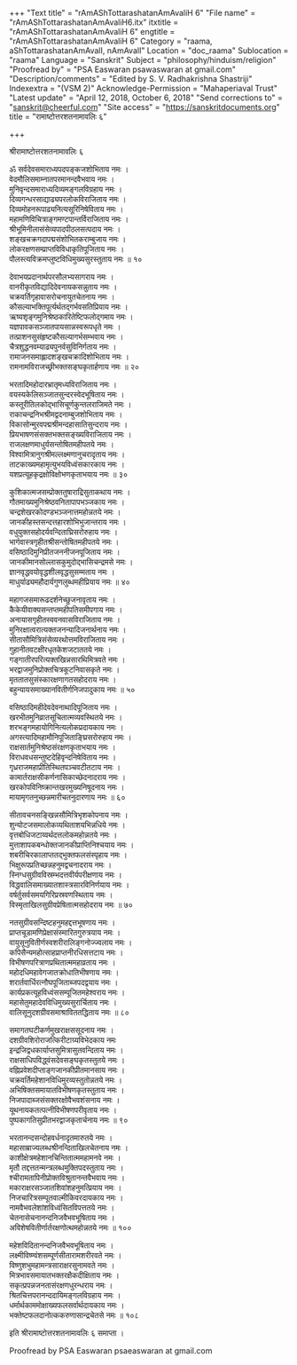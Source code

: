 +++
"Text title" = "rAmAShTottarashatanAmAvaliH 6"
"File name" = "rAmAShTottarashatanAmAvaliH6.itx"
itxtitle = "rAmAShTottarashatanAmAvaliH 6"
engtitle = "rAmAShTottarashatanAmAvaliH 6"
Category = "raama, aShTottarashatanAmAvalI, nAmAvalI"
Location = "doc_raama"
Sublocation = "raama"
Language = "Sanskrit"
Subject = "philosophy/hinduism/religion"
"Proofread by" = "PSA Easwaran psawaswaran at gmail.com"
"Description/comments" = "Edited by S. V. Radhakrishna Shastriji"
Indexextra = "(VSM 2)"
Acknowledge-Permission = "Mahaperiaval Trust"
"Latest update" = "April 12, 2018, October 6, 2018"
"Send corrections to" = "sanskrit@cheerful.com"
"Site access" = "https://sanskritdocuments.org"
title = "रामाष्टोत्तरशतनामावलिः ६"

+++
  
 श्रीरामाष्टोत्तरशतनामावलिः ६   
  
ॐ सर्वदेवसमाराध्यपदपङ्कजशोभिताय नमः ।  
वेदमौलिसमाम्नातपरमानन्दवैभवाय नमः ।  
मुनिवृन्दसमाराध्यदिव्यमङ्गलविग्रहाय नमः ।  
दिव्यगन्धरसाद्याढ्यपरलोकविराजिताय नमः ।  
दिव्यमोहनरूपाढ्यनित्यसूरिनिषेविताय नमः ।  
महामणिविचित्राङ्गमण्टपान्तर्विराजिताय नमः ।  
श्रीभूमिनीलासंसेव्यपादपीठलसत्पदाय नमः ।  
शङ्खचक्रगदापद्मसंशोभितकराम्बुजाय नमः ।  
लोकरक्षणसम्प्राप्तविविधाकृतिपूजिताय नमः ।  
पौलस्त्यविक्रमप्लुष्टविधिमुख्यसुरस्तुताय नमः ॥ १०  
  
देवाभयप्रदानार्थपरसौलभ्यसागराय नमः ।  
वानरीकृतविद्यादिदेवनायकसन्नुताय नमः ।  
चक्रवर्तिगृहावासरोचनायुतचेतनाय नमः ।  
कौसल्याभक्तिपूर्त्यर्थतद्गर्भवसतिप्रियाय नमः ।  
ऋष्यशृङ्गमुनिश्रेष्ठकारितेष्टिफलोद्गमाय नमः ।  
यज्ञपावकसञ्जातपायसान्नस्वरूपधृते नमः ।  
तत्प्राशनसुसंहृष्टकौसल्यागर्भसम्भवाय नमः ।  
चैत्रशुद्धनवम्याढ्यपुनर्वसुविनिर्गताय नमः ।  
रामाजनसमाह्लादशङ्खचक्रादिशोभिताय नमः ।  
रामनामविराजच्छ्रीभक्तसङ्घकृतार्हणाय नमः ॥ २०  
  
भरतादिमहोदारभ्रातृमध्यविराजिताय नमः ।  
वयस्यकेलिसञ्जातसुन्दरस्वेदभूषिताय नमः ।  
कस्तूरीतिलकोद्भासिचूर्णकुन्तलराजिमते नमः ।  
राकाचन्द्रनिभश्रीमद्वदनाम्बुजशोभिताय नमः ।  
विकासोन्मुरवपद्मश्रीमन्दहासातिसुन्दराय नमः ।  
प्रियभाषणसंसक्तभक्तसङ्ख्यविराजिताय नमः ।  
राजलक्षणमाधुर्यसन्तोषितमहीपतये नमः ।  
विश्वामित्रानुगश्रीमल्लक्ष्मणानुचरादृताय नमः ।  
ताटकाख्यमहामृत्युभयविध्वंसकारकाय नमः ।  
यशप्रत्यूहकृद्रक्षोविक्षोभणकृताभयाय नमः ॥ ३०  
  
कुशिकात्मजसम्प्रोक्ततुषाराद्रिसुताकथाय नमः ।  
गौतमाख्यमुनिश्रेष्ठवनितापापभञ्जकाय नमः ।  
चन्द्रशेखरकोदण्डभञ्जनात्तमहोन्नतये नमः ।  
जानकीहस्तसन्दत्तहारशोभिभुजान्तराय नमः ।  
वधुयुक्तसहोदर्यवन्दिताघ्रिसरोरुहाय नमः ।  
भार्गवास्त्रगृहीतश्रीसन्तोषितमहीपतये नमः ।  
वसिष्ठादिमुनिप्रीतजननीजनपूजिताय नमः ।  
जानकीमानसोल्लासकुमुदोद्भासिचन्द्रमसे नमः ।  
ज्ञानवृद्धवयोवृद्धशीलवृद्धसुसम्मताय नमः ।  
माधुर्याढ्यमहौदार्यगुणलुब्धमहीप्रियाय नमः ॥ ४०  
  
महागजसमारूढदर्शनेच्छुजनावृताय नमः ।  
कैकेयीवाक्यसन्तप्तमहीपतिसमीपगाय नमः ।  
अनायासगृहीतस्ववनवासविराजिताय नमः ।  
मुनिरक्षात्वरात्यक्तजनन्यादिजनार्थनाय नमः ।  
सीतासौमित्रिसंसेव्यरथोत्तमविराजिताय नमः ।  
गुहानीतवटक्षीरधृतकेशजटाततये नमः ।  
गङ्गातीरपरित्यक्तखिन्नसारथिमित्रवते नमः ।  
भरद्वाजमुनिप्रोक्तचित्रकूटनिवासकृते नमः ।  
मृततातसुसंस्कारक्षणागतसहोदराय नमः ।  
बहुन्यायसमाख्यानवितीर्णनिजपादुकाय नमः ॥ ५०  
  
वसिष्ठादिमहीदेवदेवनाथादिपूजिताय नमः ।  
खरभीतमुनिव्रातसूचितात्मव्यवस्थितये नमः ।  
शरभङ्गमहायोगिनित्यलोकप्रदायकाय नमः ।  
अगस्त्यादिमहामौनिपूजिताङ्घ्रिसरोरुहाय नमः ।  
राक्षसार्तमुनिश्रेष्ठसंरक्षणकृताभयाय नमः ।  
विराधवधसन्तुष्टदेहिवृन्दनिषेविताय नमः ।  
गृध्रराजमहाप्रीतिस्थितपञ्चवटीतटाय नमः ।  
कामार्तराक्षसीकर्णनासिकाच्छेदनादराय नमः ।  
खरकोपविनिष्क्रान्तखरमुख्यनिषूदनाय नमः ।  
मायामृगतनुच्छन्नमारीचतनुदारणाय नमः ॥ ६०  
  
सीतावचनसङ्खिन्नसौमित्रिभृशकोपनाय नमः ।  
शुन्योटजसमालोकव्यथिताशयभिन्नधिये नमः ।  
वृत्तबोधिजटाय्वर्थदत्तलोकमहोन्नतये नमः ।  
मुत्ताशापकबन्धोक्तजानकीप्राप्तिनिश्चयाय नमः ।  
शबरीचिरकालाप्ततद्भुक्तफलसंस्पृहाय नमः ।  
भिक्षुरूपप्रतिच्छन्नहनुमद्वचनादराय नमः ।  
स्निग्धसुग्रीवविस्रम्भदत्तवीर्यपरीक्षणाय नमः ।  
विद्धवालिसमाख्यातशास्त्रसारविनिर्णयाय नमः ।  
वर्षर्तुसर्वसमयगिरिप्रस्रवणस्थिताय नमः ।  
विस्मृताखिलसुग्रीवप्रेषितात्मसहोदराय नमः ॥ ७०  
  
नतसुग्रीवसन्दिष्टहनुमहद्दत्तभूषणाय नमः ।  
प्राप्तचूडामणिप्रेक्षासंस्मारितगुरुत्रयाय नमः ।  
वायुसूनुवितीर्णस्वशरीरालिङ्गनोज्ज्वलाय नमः ।  
कपिसैन्यमहोत्साहप्राप्तनीरधिसत्तटाय नमः ।  
विभीषणपरित्राणप्रथितात्ममहाव्रताय नमः ।  
महोदधिमहावेगजातक्रोधातिभीषणाय नमः ।  
शरार्तवार्धिरत्नौघपूजिताब्जपदद्वयाय नमः ।  
कार्यप्रकत्यूहविध्वंससम्पूजितमहेश्वराय नमः ।  
महासेतुमहादेवविधिमुख्यसुरार्चिताय नमः ।  
वालिसूनुदशग्रीवसमाश्राविततद्धिताय नमः ॥ ८०  
  
समागतघटीकर्णमुखराक्षससूदनाय नमः ।  
दशग्रीवशिरोराजत्किरीटाग्र्यविभेदकाय नमः  
इन्द्रजिद्वधकार्याप्तसुमित्रासुतवन्दिताय नमः ।  
राक्षसाधिपविद्ध्वंसदेवसङ्घकृतस्तुतये नमः ।  
वह्निप्रवेशदीप्ताङ्गजानकीप्रीतमानसाय नमः ।  
चक्रवर्तिमहेशानविधिमुरव्यस्तुतोन्नतये नमः ।  
अभिषिक्तसमायातविभीषणकृतस्तुताय नमः ।  
निजपादाब्जसंसक्तरक्षोवैभवशंसनाय नमः ।  
यूथनायकतत्पत्नीविभीषणपरीवृताय नमः ।  
पुष्पकागतिसुप्रीतभरद्वाजकृतार्चनाय नमः ॥ ९०  
  
भरतानन्दसन्दोहवर्धनादृतमारुतये नमः ।  
महासाम्राज्यलब्धश्रीनन्दिताखिलचेतनाय नमः ।  
काशीक्षेत्रमहेशानचिन्तितात्ममहामनवे नमः ।  
मृतौ तद्दत्ततन्मन्त्रलब्धमुक्तिपदस्तुताय नमः ।  
श्चीरामतापिनीप्रोक्तविश्रुतानन्तवैभवाय नमः ।  
मकाराक्षरसञ्जातशिवांशहनुमत्प्रियाय नमः ।  
निजचारित्रसम्पूतवाल्मीकिवरदायकाय नमः ।  
नामवैभवलेशांशविध्वंसितविपत्ततये नमः ।  
चेतनासेचनानन्दनिजवैभवभूषिताय नमः ।  
अविशेषवितीर्णार्तरक्षणोत्थमहोन्नतये नमः ॥ १००  
  
महेशविदितानन्दनिजवैभवभूषिताय नमः ।  
लक्ष्मीविष्ण्वंशसम्पूर्णसीतारामशरीरवते नमः ।  
विष्णुशभुमहामन्त्रसाराक्षरसुनामवते नमः ।  
मित्रभावसमायातभक्तरक्षैकदीक्षिताय नमः ।  
सकृत्प्रपन्नजनतासंरक्षणधुरन्धराय नमः ।  
श्रितचित्तपरानन्ददायिमङ्गलविग्रहाय नमः ।  
धर्मार्थकाममोक्षाख्यफलसर्वार्थदायकाय नमः ।  
भक्तेष्टफलदानोत्ककरुणासान्द्रचेतसे नमः ॥ १०८  
  
इति श्रीरामाष्टोत्तरशतनामावलिः ६ समाप्ता ।  
  
  
Proofread by PSA Easwaran psaeaswaran at gmail.com  
  
